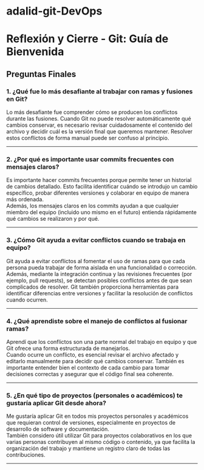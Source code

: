 # adalid-git-DevOps

# Reflexión y Cierre - Git: Guía de Bienvenida

## Preguntas Finales

### 1. ¿Qué fue lo más desafiante al trabajar con ramas y fusiones en Git?

Lo más desafiante fue comprender cómo se producen los conflictos durante las fusiones. Cuando Git no puede resolver automáticamente qué cambios conservar, es necesario revisar cuidadosamente el contenido del archivo y decidir cuál es la versión final que queremos mantener. Resolver estos conflictos de forma manual puede ser confuso al principio.

---

### 2. ¿Por qué es importante usar commits frecuentes con mensajes claros?

Es importante hacer commits frecuentes porque permite tener un historial de cambios detallado. Esto facilita identificar cuándo se introdujo un cambio específico, probar diferentes versiones y colaborar en equipo de manera más ordenada.  
Además, los mensajes claros en los commits ayudan a que cualquier miembro del equipo (incluido uno mismo en el futuro) entienda rápidamente qué cambios se realizaron y por qué.

---

### 3. ¿Cómo Git ayuda a evitar conflictos cuando se trabaja en equipo?

Git ayuda a evitar conflictos al fomentar el uso de ramas para que cada persona pueda trabajar de forma aislada en una funcionalidad o corrección.  
Además, mediante la integración continua y las revisiones frecuentes (por ejemplo, pull requests), se detectan posibles conflictos antes de que sean complicados de resolver. Git también proporciona herramientas para identificar diferencias entre versiones y facilitar la resolución de conflictos cuando ocurren.

---

### 4. ¿Qué aprendiste sobre el manejo de conflictos al fusionar ramas?

Aprendí que los conflictos son una parte normal del trabajo en equipo y que Git ofrece una forma estructurada de manejarlos.  
Cuando ocurre un conflicto, es esencial revisar el archivo afectado y editarlo manualmente para decidir qué cambios conservar. También es importante entender bien el contexto de cada cambio para tomar decisiones correctas y asegurar que el código final sea coherente.

---

### 5. ¿En qué tipo de proyectos (personales o académicos) te gustaría aplicar Git desde ahora?

Me gustaría aplicar Git en todos mis proyectos personales y académicos que requieran control de versiones, especialmente en proyectos de desarrollo de software y documentación.  
También considero útil utilizar Git para proyectos colaborativos en los que varias personas contribuyen al mismo código o contenido, ya que facilita la organización del trabajo y mantiene un registro claro de todas las contribuciones.

---
